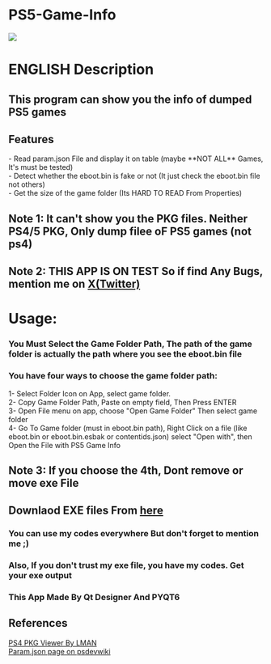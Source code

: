 # PS5-Game-Info
<img src="https://github.com/sinajet/PS5-Game-Info/blob/main/Screenshot%202024-01-14%20205102.png"> <br>
<h1>ENGLISH Description</h1>
<h2>This program can show you the info of dumped PS5 games</h2>
<h2>Features</h2>
- Read param.json File and display it on table (maybe **NOT ALL** Games, It's must be tested)<br>
- Detect whether the eboot.bin is fake or not (It just check the eboot.bin file not others)<br>
- Get the size of the game folder (Its HARD TO READ From Properties)<br>
<h2>Note 1: It can't show you the PKG files. Neither PS4/5 PKG, Only dump filee oF PS5 games (not ps4)</h2>
<h2>Note 2: THIS APP IS ON TEST So if find Any Bugs, mention me on <a href="https://x.com/sinajet1">X(Twitter)</a></h2>
<h1>Usage:</h1>
<h3>You Must Select the Game Folder Path, The path of the game folder is actually the path where you see the eboot.bin file</h3>
<h3>You have four ways to choose the game folder path:</h3>
1- Select Folder Icon on App, select game folder.<br>
2- Copy Game Folder Path, Paste on empty field, Then Press ENTER<br>
3- Open File menu on app, choose "Open Game Folder" Then select game folder<br>
4- Go To Game folder (must in eboot.bin path), Right Click on a file (like eboot.bin or eboot.bin.esbak or contentids.json) select "Open with", then Open the File with PS5 Game Info<br>
<h2>Note 3: If you choose the 4th, Dont remove or move exe File</h2>
<h2>Downlaod EXE files From <a href="https://github.com/sinajet/PS5-Game-Info/releases/">here</a></h2>
<h3>You can use my codes everywhere But don't forget to mention me ;)</h3>
<h3>Also, If you don't trust my exe file, you have my codes. Get your exe output</h3>
<h3>This App Made By Qt Designer And PYQT6</h3>
<h2>References</h2>
<a href="https://www.psxhax.com/threads/ps4pkgviewer-a-ps4-pkg-viewer-by-lman-theleecherman.4784/">PS4 PKG Viewer By LMAN</a><br>
<a href="https://www.psdevwiki.com/ps5/Param.json">Param.json page on psdevwiki</a><br>
